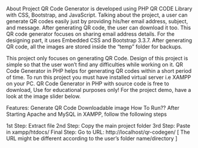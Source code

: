 About Project
QR Code Generator is developed using PHP QR CODE Library with CSS, Bootstrap, and JavaScript. Talking about the project, a user can generate QR codes easily just by providing his/her email address, subject, and message. After generating QR code, the user can download it too. This QR code generator focuses on sharing email address details. For the designing part, it uses Embedded CSS and Bootstrap 3.3.7. After generating QR code, all the images are stored inside the “temp” folder for backups.

This project only focuses on generating QR Code. Design of this project is simple so that the user won’t find any difficulties while working on it. QR Code Generator in PHP helps for generating QR codes within a short period of time. To run this project you must have installed virtual server i.e XAMPP on your PC. QR Code Generator in PHP with source code is free to download, Use for educational purposes only! For the project demo, have a look at the image slider below.

Features:
Generate QR Code
Downloadable image
How To Run??
After Starting Apache and MySQL in XAMPP, follow the following steps

1st Step: Extract file
2nd Step: Copy the main project folder
3rd Step: Paste in xampp/htdocs/
Final Step: Go to URL: http://localhost/qr-codegen/
[ The URL might be different according to the user’s folder name/directory ]


